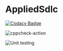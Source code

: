# AppliedSdlc

[![Codacy Badge](https://api.codacy.com/project/badge/Grade/06edc8bcc1da4b6583a9241716fd1f1e)](https://app.codacy.com/gh/99002541/AppliedSdlc?utm_source=github.com&utm_medium=referral&utm_content=99002541/AppliedSdlc&utm_campaign=Badge_Grade)

![cppcheck-action](https://github.com/99002541/AppliedSdlc/workflows/cppcheck-action/badge.svg?branch=main)

![Unit testing](https://github.com/99002541/AppliedSdlc/workflows/Unit%20testing/badge.svg?branch=main)
